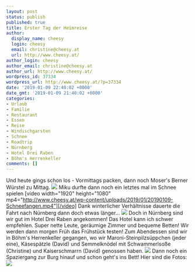 ```yaml
---
layout: post
status: publish
published: true
title: Erster Tag der Heimreise
author:
  display_name: cheesy
  login: cheesy
  email: christine@cheesy.at
  url: http://www.cheesy.at/
author_login: cheesy
author_email: christine@cheesy.at
author_url: http://www.cheesy.at/
wordpress_id: 37334
wordpress_url: http://www.cheesy.at/?p=37334
date: '2019-01-09 22:40:02 +0000'
date_gmt: '2019-01-09 21:40:02 +0000'
categories:
- Urlaub
- Familie
- Restaurant
- Essen
- Reise
- Windischgarsten
- Schnee
- Roadtrip
- Nürnberg
- Hotel Drei Raben
- Böhm's Herrenkeller
comments: []
---
```

Und heute gings schon los - Vormittags packen, dann noch Moser's Berner Würstel zu Mittag.
![](http://www.cheesy.at/wp-content/uploads/Windischgarsten-Nürnberg-006.jpg)
Miku durfte dann noch ein letztes mal im Schnee spielen
[video width="1920" height="1080" mp4="http://www.cheesy.at/wp-content/uploads/2019/01/20190109-Schneefangen.mp4"][/video]
Dank winterlicher Verhältnisse dauerte die Fahrt nach Nürnberg dann doch etwas länger...
![](http://www.cheesy.at/wp-content/uploads/Windischgarsten-Nürnberg-012.jpg)
Doch in Nürnberg sind wir gut im Hotel Drei Raben angekommen! Das Hotel kann ich schwer empfehlen. Super nette Leute, geräumige Zimmer und bequeme Betten! Wir werden dann morgen Früh das Frühstück testen!
Zum Abendessen sind wir in Böhm's Herrenkeller gegangen, wo wir Maroni-Steinpilzsüppchen (jeder eine), Käsespätzle (David) und Semmelknödel mit Schwammerlsoße (Christine) und Kaiserschmarrn (David) genossen haben.
![](http://www.cheesy.at/wp-content/uploads/Windischgarsten-Nürnberg-021.jpg)
Dann noch ein Spaziergang zur Burg hinauf und schon geht's ins Bett! Hier sind die Fotos:
[![](http://www.cheesy.at/wp-content/uploads/Windischgarsten-Nürnberg-027.jpg)](http://www.cheesy.at/fotos/urlaub/roadtrip-to-austria/windischgarsten-nach-nuernberg/)
